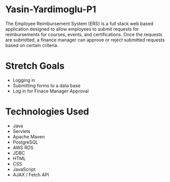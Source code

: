 # Yasin-Yardimoglu-P1
The Employee Reimbursement System (ERS) is a full stack web based application designed to allow employees to submit requests for reimbursements for courses, events, and certifications. Once the requests are submitted, a finance manager can approve or reject submitted requests based on certain criteria. 

# Stretch Goals
- Logging in
- Submitting forms to a data base
- Log in for Finace Manager Approval

# Technologies Used
- Java
- Servlets
- Apache Maven
- PostgreSQL
- AWS RDS
- JDBC
- HTML
- CSS
- JavaScript
- AJAX / Fetch API

